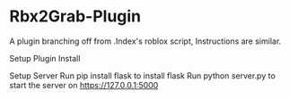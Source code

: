 # Rbx2Grab-Plugin
A plugin branching off from .Index's roblox script, Instructions are similar.

Setup Plugin
    Install

Setup Server
    Run pip install flask to install flask
    Run python server.py to start the server on https://127.0.0.1:5000
